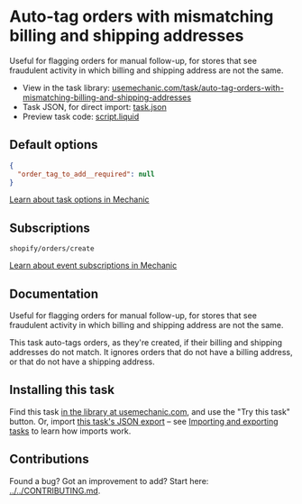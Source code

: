 # Auto-tag orders with mismatching billing and shipping addresses

Useful for flagging orders for manual follow-up, for stores that see fraudulent activity in which billing and shipping address are not the same.

* View in the task library: [usemechanic.com/task/auto-tag-orders-with-mismatching-billing-and-shipping-addresses](https://usemechanic.com/task/auto-tag-orders-with-mismatching-billing-and-shipping-addresses)
* Task JSON, for direct import: [task.json](../../tasks/auto-tag-orders-with-mismatching-billing-and-shipping-addresses.json)
* Preview task code: [script.liquid](./script.liquid)

## Default options

```json
{
  "order_tag_to_add__required": null
}
```

[Learn about task options in Mechanic](https://docs.usemechanic.com/article/471-task-options)

## Subscriptions

```liquid
shopify/orders/create
```

[Learn about event subscriptions in Mechanic](https://docs.usemechanic.com/article/408-subscriptions)

## Documentation

Useful for flagging orders for manual follow-up, for stores that see fraudulent activity in which billing and shipping address are not the same.

This task auto-tags orders, as they're created, if their billing and shipping addresses do not match. It ignores orders that do not have a billing address, or that do not have a shipping address.

## Installing this task

Find this task [in the library at usemechanic.com](https://usemechanic.com/task/auto-tag-orders-with-mismatching-billing-and-shipping-addresses), and use the "Try this task" button. Or, import [this task's JSON export](../../tasks/auto-tag-orders-with-mismatching-billing-and-shipping-addresses.json) – see [Importing and exporting tasks](https://docs.usemechanic.com/article/505-importing-and-exporting-tasks) to learn how imports work.

## Contributions

Found a bug? Got an improvement to add? Start here: [../../CONTRIBUTING.md](../../CONTRIBUTING.md).
